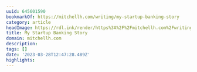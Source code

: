 ```yaml
---
uuid: 645601590
bookmarkOf: https://mitchellh.com/writing/my-startup-banking-story
category: article
headImage: https://rdl.ink/render/https%3A%2F%2Fmitchellh.com%2Fwriting%2Fmy-startup-banking-story
title: My Startup Banking Story
domain: mitchellh.com
description:
tags: []
date: '2023-03-28T12:47:28.489Z'
highlights:
---
```



